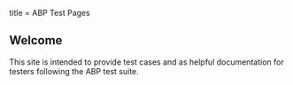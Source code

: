 title = ABP Test Pages

<section class="abp-container">
<h2>Welcome</h2>
<p>This site is intended to provide test cases and as helpful documentation for testers following the ABP test suite.</p>
</section>
<section class="abp-container">
<? include testsuite ?>
<? include testcases ?>
</section>
<section class="abp-container">
<!-- include references -->
</section>

